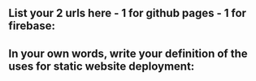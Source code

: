 ## List your 2 urls here - 1 for github pages - 1 for firebase:




## In your own words, write your definition of the uses for static website deployment:
